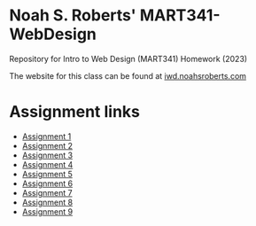 # Noah S. Roberts' MART341-WebDesign
Repository for Intro to Web Design (MART341) Homework (2023)

The website for this class can be found at [iwd.noahsroberts.com](http://iwd.noahsroberts.com)

# Assignment links
- [Assignment 1](./assignment-01/)
- [Assignment 2](./assignment-02/)
- [Assignment 3](./assignment-03/)
- [Assignment 4](./assignment-04/)
- [Assignment 5](./assignment-05/)
- [Assignment 6](./assignment-06/)
- [Assignment 7](./assignment-07/)
- [Assignment 8](./assignment-08/)
- [Assignment 9](./assignment-09/)
